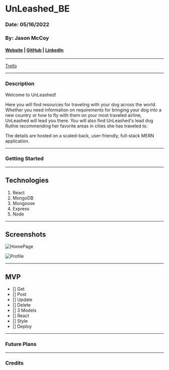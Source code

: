 # UnLeashed_BE

### Date: 05/16/2022

### By: Jason McCoy

#### [Website]() | [GitHub](https://github.com/MC-JSON) | [LinkedIn](https://www.linkedin.com/in/jasonwmccoy/)

---

[Trello](https://trello.com/b/eENjqwAP/unleashed)

---

### Description

Welcome to UnLeashed!

Here you will find resources for traveling with your dog across the world. Whether you need information on requirements for bringing your dog into a new country or how to fly with them on your most traveled airline, UnLeashed will lead you there. You will also find UnLeashed's lead dog Ruthie recommending her favorite areas in cities she has traveled to.

The details are hosted on a scaled-back, user-friendly, full-stack MERN application.

---

### Getting Started

---

## Technologies

1.  React
2.  MongoDB
3.  Mongoose
4.  Express
5.  Node

---

## Screenshots

![HomePage]()

![Profile]()

---

## **MVP**

- [] Get
- [] Post
- [] Update
- [] Delete
- [] 3 Models
- [] React
- [] Style
- [] Deploy

---

### **Future Plans**

---

### **Credits**
